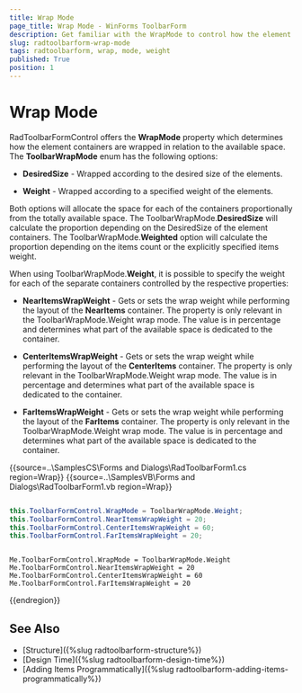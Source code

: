 ```yaml
---
title: Wrap Mode
page_title: Wrap Mode - WinForms ToolbarForm
description: Get familiar with the WrapMode to control how the element containers are wrapped in relation to the available space in the WinForms ToolbarForm.
slug: radtoolbarform-wrap-mode
tags: radtoolbarform, wrap, mode, weight
published: True
position: 1
---
```


# Wrap Mode

RadToolbarFormControl offers the **WrapMode** property which determines how the element containers are wrapped in relation to the available space. The **ToolbarWrapMode** enum has the following options:

* **DesiredSize** - Wrapped according to the desired size of the elements.

* **Weight** - Wrapped according to a specified weight of the elements.

Both options will allocate the space for each of the containers proportionally from the totally available space. The ToolbarWrapMode.**DesiredSize** will calculate the proportion depending on the DesiredSize of the element containers. The ToolbarWrapMode.**Weighted** option will calculate the proportion depending on the items count or the explicitly specified items weight.

When using ToolbarWrapMode.**Weight**, it is possible to specify the weight for each of the separate containers controlled by the respective properties:

* **NearItemsWrapWeight** - Gets or sets the wrap weight while performing the layout of the **NearItems** container. The property is only relevant in the ToolbarWrapMode.Weight wrap mode. The value is in percentage and determines what part of the available space is dedicated to the container.

* **CenterItemsWrapWeight** - Gets or sets the wrap weight while performing the layout of the **CenterItems** container. The property is only relevant in the ToolbarWrapMode.Weight wrap mode. The value is in percentage and determines what part of the available space is dedicated to the container.

* **FarItemsWrapWeight** - Gets or sets the wrap weight while performing the layout of the **FarItems** container. The property is only relevant in the ToolbarWrapMode.Weight wrap mode. The value is in percentage and determines what part of the available space is dedicated to the container.

{{source=..\SamplesCS\Forms and Dialogs\RadToolbarForm1.cs region=Wrap}} 
{{source=..\SamplesVB\Forms and Dialogs\RadToolbarForm1.vb region=Wrap}}

````C#

this.ToolbarFormControl.WrapMode = ToolbarWrapMode.Weight;
this.ToolbarFormControl.NearItemsWrapWeight = 20;
this.ToolbarFormControl.CenterItemsWrapWeight = 60;
this.ToolbarFormControl.FarItemsWrapWeight = 20;

````
````VB.NET

Me.ToolbarFormControl.WrapMode = ToolbarWrapMode.Weight
Me.ToolbarFormControl.NearItemsWrapWeight = 20
Me.ToolbarFormControl.CenterItemsWrapWeight = 60
Me.ToolbarFormControl.FarItemsWrapWeight = 20

```` 

{{endregion}} 

## See Also

* [Structure]({%slug radtoolbarform-structure%})
* [Design Time]({%slug radtoolbarform-design-time%})
* [Adding Items Programmatically]({%slug radtoolbarform-adding-items-programmatically%})